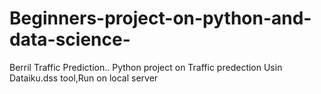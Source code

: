 # Beginners-project-on-python-and-data-science-
 Berril Traffic Prediction..
 Python project on Traffic predection Usin Dataiku.dss tool,Run on local server 
